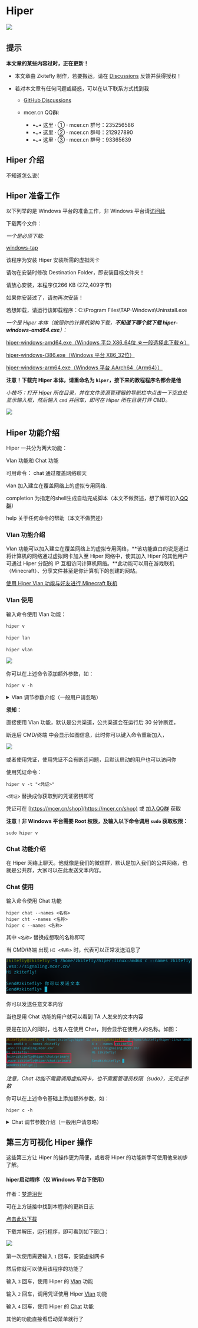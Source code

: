 # Hiper

![](https://gitcode.net/chearlai/hiper-j/-/raw/main/p/1.png)

## 提示

**本文章的某些内容过时，正在更新！**

- 本文章由 Zkitefly 制作，若要搬运，请在 [Discussions](https://github.com/zkitefly/hiper-d/discussions) 反馈并获得授权！

- 若对本文章有任何问题或疑惑，可以在以下联系方式找到我

  - [GitHub Discussions](https://github.com/zkitefly/hiper-d/discussions)

  - mcer.cn QQ群:
    - •ᴗ• 这里 · ① · mcer.cn
       群号：235256586
    - •ᴗ• 这里 · ② · mcer.cn
       群号：212927890
    - •ᴗ• 这里 · ③ · mcer.cn
       群号：93365639

## Hiper 介绍

不知道怎么说(

## Hiper 准备工作

以下列举的是 Windows 平台的准备工作，非 Windows 平台请[访问此](/Hiper准备工作.md)

下载两个文件：

*一个是必须下载:*

[windows-tap](https://gitcode.net/chearlai/f/-/raw/master/d/tap-windows-9.21.2.exe)

该程序为安装 Hiper 安装所需的虚拟网卡

请勿在安装时修改 Destination Folder，即安装目标文件夹！

请放心安装，本程序仅266 KB (272,409字节)

如果你安装过了，请勿再次安装！

若想卸载，请运行该卸载程序：C:\Program Files\TAP-Windows\Uninstall.exe

*一个是 Hiper 本体（按照你的计算机架构下载，**不知道下哪个就下载 hiper-windows-amd64.exe**）：*

[hiper-windows-amd64.exe（Windows 平台 X86_64位 ☆一般选择此下载☆）](https://gitcode.net/to/hiper/-/raw/master/hiper-windows-amd64.exe)

[hiper-windows-i386.exe（Windows 平台 X86_32位）](https://gitcode.net/to/hiper/-/raw/master/hiper-windows-i386.exe)

[hiper-windows-arm64.exe（Windows 平台 AArch64（Arm64））](https://gitcode.net/to/hiper/-/raw/master/hiper-windows-arm64.exe)

**注意！下载完 Hiper 本体，请重命名为 `hiper`，接下来的教程程序名都会是他**

*小技巧：打开 Hiper 所在目录，并在文件资源管理器的导航栏中点击一下空白处显示输入框，然后输入 `cmd` 并回车，即可在 Hiper 所在目录打开 CMD。*

![](https://gitcode.net/chearlai/hiper-j/-/raw/main/p/12.gif)

## Hiper 功能介绍

Hiper 一共分为两大功能：

Vlan 功能和 Chat 功能

可用命令：
   chat 通过覆盖网络聊天
   
   vlan 加入建立在覆盖网络上的虚拟专用网络.
   
   completion 为指定的shell生成自动完成脚本（本文不做赘述，想了解可加入[QQ群](#提示)）
   
   help 关于任何命令的帮助（本文不做赘述）

### Vlan 功能介绍

Vlan 功能可以加入建立在覆盖网络上的虚拟专用网络，**该功能直白的说是通过将计算机的网络通过虚拟网卡加入至 Hiper 网络中，使其加入 Hiper 的其他用户可通过 Hiper 分配的 IP 互相访问计算机网络。**此功能可以用在游戏联机（Minecraft）、分享文件甚至是你计算机下的创建的网站。

[使用 Hiper Vlan 功能与好友进行 Minecraft 联机](/playminecraft.md)

### Vlan 使用

输入命令使用 Vlan 功能：

```
hiper v

hiper lan

hiper vlan
```

![](https://gitcode.net/chearlai/hiper-j/-/raw/main/p/13.png)

你可以在上述命令添加额外参数，如：

```
hiper v -h
```

<details>
<summary>Vlan 调节参数介绍（一般用户请忽略）</summary>
<pre><code>
      --community string 要加入的社区 ID（默认为“公共”）
      
      --dev string 给 TAP（虚拟网卡）设备的名称（即 hiper0）（默认是自动生成的；仅在 Linux、macOS 和 Windows 平台下支持）
      
      --force-relay 强制使用中继服务器（默认会自动判断是否使用中继）
      
      -h, --help  Vlan的帮助
      
      --ice 字符串 逗号分隔的 STUN 服务器和中继服务器列表（默认 [stun:stun.the.bb:3478,stun:stun.l.google.com:19302,username:password@turn:120.92.140.174 :3478,wfchat:wfchat@turn:wildfirechat.cn:3478,openrelayproject:openrelayproject@turns:openrelay.metered.ca:443?transport=tcp])
      
      --ips 字符串 以逗号分隔的 IP 网络列表，用于从 TUN 设备声明 IP 地址并提供给 TUN 设备（在 Windows 平台下，仅支持一个 IPv4 和一个 IPv6 地址；在 macOS 平台下，忽略 IPv4 地址）（默认 [6.0 .0.0/7])
      
      --key string 社区的加密密钥（默认为“null”）
      
      --mac 字符串 MAC 地址，提供给 TAP（虚拟网卡）设备（即 3a:f8:de:7b:ef:52）（默认是自动生成的；仅在 Linux 平台下支持）
      
      --parallel int 用于解码帧的线程数（默认 4）
      
      --password string 社区密码（默认为“null”）
      
      --signal-addr string 信令地址（默认“wss://signaling.mcer.cn/”）
      
      --static 尝试静态声明在 --ips 标志中指定的确切 IP，而不是从指定网络中随机选择一个
      
      --timeout duration 等待连接的时间（默认 10 秒）
      
      -t, --token string 用户认证密钥（通过 https://mcer.cn/shop 或在QQ群（在 # 提示 中有提到）里询问获取 token）
</code></pre>
</details>

**须知：**

直接使用 Vlan 功能，默认是公共渠道，公共渠道会在运行后 30 分钟断连，

断连后 CMD/终端 中会显示如图信息，此时你可以键入命令重新加入，

![](https://gitcode.net/chearlai/hiper-j/-/raw/main/p/11.png)

或者使用凭证，使用凭证不会有断连问题，且默认启动的用户也可以访问你

使用凭证命令：
```
hiper v -t "<凭证>" 
```
`<凭证>` 替换成你获取到的凭证密钥即可

凭证可在 [https://mcer.cn/shop](https://mcer.cn/shop) 或 [加入QQ群](#提示) 获取

**注意！非 Windows 平台需要 Root 权限，及输入以下命令调用 `sudo` 获取权限：**

```
sudo hiper v
```

### Chat 功能介绍

在 Hiper 网络上聊天。他就像是我们的微信群，默认是加入我们的公共网络，也就是公共群，大家可以在此发送文本内容。

### Chat 使用

输入命令使用 Chat 功能
```
hiper chat --names <名称>
hiper cht --names <名称>
hiper c --names <名称>
```
其中 `<名称>` 替换成想取的名称即可

当 CMD/终端 出现 `HI <名称>` 时，代表可以正常发送消息了

![](/p/35.png)

你可以发送任意文本内容

当也是用 Chat 功能的用户就可以看到 TA 人发来的文本内容

要是在加入的同时，也有人在使用 Chat，则会显示在使用人的名称。如图：

![](/p/36.png)

*注意，Chat 功能不需要调用虚拟网卡，也不需要管理员权限（sudo），无凭证参数*

你可以在上述命令基础上添加额外参数，如：
```
hiper c -h
```

<details>
<summary>Chat 调节参数介绍（一般用户请忽略）</summary>
<pre><code>
      --channel string 用于协商名称的频道（默认为“hiper/chat/id”）

      --channels 字符串 以逗号分隔的社区中要加入的频道列表（默认 [hiper/chat/primary]）

      --community string 要加入的社区 ID（默认为“public”）

      --force-relay 强制使用中继服务器

      -h, --help 聊天帮助

      --ice 字符串 逗号分隔的 STUN 服务器和中继服务器列表（默认[stun:stun.the.bb:3478,stun:stun.l.google.com:19302,openrelayproject:openrelayproject@turns:openrelay.metered.ca:443?transport=tcp])
      
      --key string 社区的加密密钥（默认为“null”）

      --kicks duration 等待踢的时间（默认 5 秒）

      --names 字符串 逗号分隔的名称列表，尝试从中声明一个

      --password string 社区密码（默认为“null”）

      --signal-addr string 信令地址（默认“wss://signaling.mcer.cn/”）

      --timeout duration 等待连接的时间（默认 10 秒）
</code></pre>
</details>

## 第三方可视化 Hiper 操作

这些第三方让 Hiper 的操作更为简便，或者将 Hiper 的功能新手可使用他来初步了解。

#### hiper启动程序（仅 Windows 平台下使用）

作者：[梦游泪世](https://mcer.cn/circle-people?id=6)

可在上方链接中找到本程序的更新日志

[点击此处下载](https://mcer.cn/circle/491.html)

下载并解压，运行程序，即可看到如下窗口：

![](https://gitcode.net/chearlai/hiper-j/-/raw/main/p/9.png)

第一次使用需要输入 `1` 回车，安装虚拟网卡

然后你就可以使用该程序的功能了

输入 `3` 回车，使用 Hiper 的 [Vlan](#vlan-功能介绍) 功能

输入 `2` 回车，调用凭证使用 Hiper [Vlan](#vlan-功能介绍) 功能

输入 `4` 回车，使用 Hiper 的 [Chat](#chat-功能介绍) 功能 

其他的功能直接看启动菜单就行了


